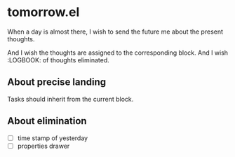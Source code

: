 # tomorrow.el

When a day is almost there, I wish to send the future me about the
present thoughts.

And I wish the thoughts are assigned to the corresponding block. And I
wish :LOGBOOK: of thoughts eliminated.

## About precise landing

Tasks should inherit from the current block.

## About elimination

- [ ] time stamp of yesterday
- [ ] properties drawer
